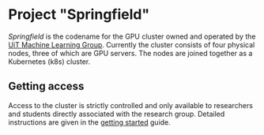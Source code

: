 # Project "Springfield"

_Springfield_ is the codename for the GPU cluster owned and operated by the
[UiT Machine Learning Group](https://machine-learning.uit.no). Currently the
cluster consists of four physical nodes, three of which are GPU servers.
The nodes are joined together as a Kubernetes (k8s) cluster.

## Getting access

Access to the cluster is strictly controlled and only available to researchers
and students directly associated with the research group. Detailed instructions
are given in the [getting started](getting-started.md) guide.

